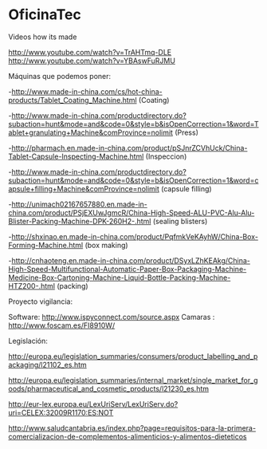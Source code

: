 OficinaTec
==========

Videos how its made

http://www.youtube.com/watch?v=TrAHTmq-DLE
http://www.youtube.com/watch?v=YBAswFuRJMU

Máquinas que podemos poner:

-http://www.made-in-china.com/cs/hot-china-products/Tablet_Coating_Machine.html (Coating)

-http://www.made-in-china.com/productdirectory.do?subaction=hunt&mode=and&code=0&style=b&isOpenCorrection=1&word=Tablet+granulating+Machine&comProvince=nolimit (Press) 

-http://pharmach.en.made-in-china.com/product/pSJnrZCVhUck/China-Tablet-Capsule-Inspecting-Machine.html (Inspeccion)

-http://www.made-in-china.com/productdirectory.do?subaction=hunt&mode=and&code=0&style=b&isOpenCorrection=1&word=capsule+filling+Machine&comProvince=nolimit (capsule filling)

-http://unimach02167657880.en.made-in-china.com/product/PSjEXUwJgmcR/China-High-Speed-ALU-PVC-Alu-Alu-Blister-Packing-Machine-DPK-260H2-.html (sealing blisters)

-http://shxinao.en.made-in-china.com/product/PqfmkVeKAyhW/China-Box-Forming-Machine.html (box making)

-http://cnhaoteng.en.made-in-china.com/product/DSyxLZhKEAkg/China-High-Speed-Multifunctional-Automatic-Paper-Box-Packaging-Machine-Medicine-Box-Cartoning-Machine-Liquid-Bottle-Packing-Machine-HTZ200-.html (packing)

Proyecto vigilancia:

Software: http://www.ispyconnect.com/source.aspx
Camaras : http://www.foscam.es/FI8910W/

Legislación:

http://europa.eu/legislation_summaries/consumers/product_labelling_and_packaging/l21102_es.htm

http://europa.eu/legislation_summaries/internal_market/single_market_for_goods/pharmaceutical_and_cosmetic_products/l21230_es.htm

http://eur-lex.europa.eu/LexUriServ/LexUriServ.do?uri=CELEX:32009R1170:ES:NOT

http://www.saludcantabria.es/index.php?page=requisitos-para-la-primera-comercializacion-de-complementos-alimenticios-y-alimentos-dieteticos
